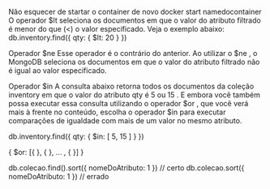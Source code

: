 Não esquecer de startar o container de novo 
docker start namedocontainer
O operador $lt seleciona os documentos em que o valor do atributo filtrado é menor do que (<) o valor especificado.
Veja o exemplo abaixo:
db.inventory.find({ qty: { $lt: 20 } })

Operador $ne
Esse operador é o contrário do anterior. Ao utilizar o $ne , o MongoDB seleciona os documentos em que o valor do atributo filtrado não é igual ao valor especificado.

Operador $in
A consulta abaixo retorna todos os documentos da coleção inventory em que o valor do atributo qty é 5 ou 15 . E embora você também possa executar essa consulta utilizando o operador $or , que você verá mais à frente no conteúdo, escolha o operador $in para executar comparações de igualdade com mais de um valor no mesmo atributo.

db.inventory.find({ qty: { $in: [ 5, 15 ] } })

{ $or: [{ <expression1> }, { <expression2> }, ... , { <expressionN> }] }

db.colecao.find().sort({ nomeDoAtributo: 1 }) // certo
db.colecao.sort({ nomeDoAtributo: 1 }) // errado
